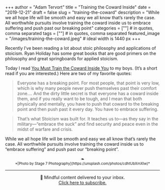 +++
author = "Adam Tervort"
title = "Training the Coward Inside"
date = "2019-12-21"
draft = false
slug = "training-the-coward"
description = "While we all hope life will be smooth and easy we all know that’s rarely the case. All worthwhile pursuits involve training the coward inside us to embrace suffering and push past our breaking point"
categories = [""] # in quotes, comma separated
tags = [""] # in quotes, comma separated
featured_image = "/images/training-the-coward.jpeg" # ideal width is 1440 px
+++

Recently I’ve been reading a lot about stoic philosophy and applications of stoicism. Ryan Holiday has some great books that are good primers on the philosophy and great springboards for applied stoicism. 

Today I read [You Must Train the Coward Inside You](https://dailystoic.com/you-must-train-the-coward-inside-you/) to my boys. (It’s a short read if you are interested.) Here are two of my favorite quotes:

> Everyone has a breaking point.  For most people, that point is very low, which is why many people never push themselves past their comfort zone.… And the dirty little secret is that everyone has a coward inside them, and if you really want to be tough, and I mean that both physically and mentally, you have to push that coward to the breaking point and then push past it every day. You have to embrace suffering.  

> That’s what Stoicism was built for. It teaches us to—as they say in the military—“embrace the suck” and find security and peace even in the midst of warfare and crisis.  

While we all hope life will be smooth and easy we all know that’s rarely the case. All worthwhile pursuits involve training the coward inside us to “embrace suffering” and push past our “breaking point”. 

<center>❧</center>
<center><small> *[Photo by Stage 7 Photography](https://unsplash.com/photos/cdhtUbXmXIw)* </small>

---

📨 Mindful content delivered to your inbox. <br>[Click here to subscribe.](https://mailchi.mp/269014a38d08/adamtervort)</center>
